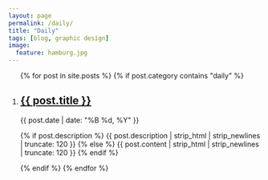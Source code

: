 ```yaml
---
layout: page
permalink: /daily/
title: "Daily"
tags: [blog, graphic design]
image:
  feature: hamburg.jpg
---
```


<article class="archive-wrap">
  <ol class="post-list">
    {% for post in site.posts %}
      {% if post.category contains "daily" %}
        <li>
          <div
            class="deets"
            itemscope
            itemtype="http://schema.org/BlogPosting"
            itemprop="blogPost"
          >
            <h1><a href="{{ site.url }}{{ post.url }}">{{ post.title }}</a></h1>
            <p class="date">
              <time datetime="{{ post.date | date_to_xmlschema }}" itemprop="datePublished">
                {{ post.date | date: "%B %d, %Y" }}
              </time>
            </p>
            <p class="">
              {% if post.description %}
                {{ post.description | strip_html | strip_newlines | truncate: 120 }}
              {% else %}
                {{ post.content | strip_html | strip_newlines | truncate: 120 }}
              {% endif %}
            </p>
          </div>
        </li>
        {% endif %} 
    {% endfor %}
  </ol>
</article>
